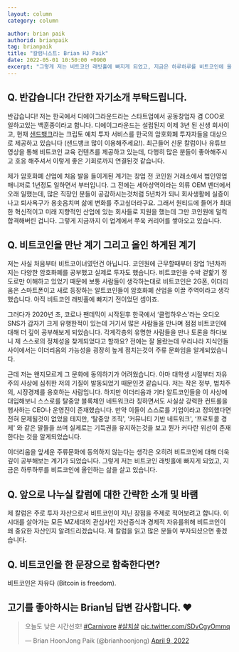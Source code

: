 ```yaml
---
layout: column
category: column

author: brian paik
authorid: brianpaik
tag: brianpaik
title: "칼럼니스트: Brian HJ Paik"
date: 2022-05-01 10:50:00 +0900
excerpt: "그렇게 저는 비트코인 래빗홀에 빠지게 되었고, 지금은 하루하루를 비트코인에 올인하는 삶을 살고 있습니다."
---
```


## Q. 반갑습니다! 간단한 자기소개 부탁드립니다.
반갑습니다! 저는 한국에서 디에이그라운드라는 스타트업에서 공동창업자 겸 COO로 일하고있는 백훈종이라고 합니다. 디에이그라운드는 설립된지 이제 3년 된 신생 회사이고, 현재 [샌드뱅크](https://sandbank.io/)라는 크립토 예치 투자 서비스를 한국의 암호화폐 투자자들을 대상으로 제공하고 있습니다 (샌드뱅크 많이 이용해주세요!). 최근들어 신문 칼럼이나 유튜브 영상을 통해 비트코인 교육 컨텐츠를 제공하고 있는데, 다행히 많은 분들이 좋아해주시고 호응 해주셔서 이렇게 좋은 기회로까지 연결된것 같습니다. 

제가 암호화폐 산업에 처음 발을 들이게된 계기는 창업 전 코인원 거래소에서 법인영업 매니저로 1년정도 일하면서 부터입니다. 그 전에는 세아상역이라는 의류 OEM 벤더에서 오래 일했는데, 많은 직장인 분들이 공감하시는것처럼 5년차가 되니 회사생활에 실증이나고 퇴사욕구가 용솟음치며 삶에 변화를 주고싶더라구요. 그래서 원티드에 들어가 최대한 혁신적이고 미래 지향적인 산업에 있는 회사들로 지원을 했는데 그만 코인원에 덜컥 합격해버린 겁니다. 그렇게 지금까지 이 업계에서 쭈욱 커리어를 쌓아오고 있습니다.

## Q. 비트코인을 만난 계기 그리고 올인 하게된 계기
저는 사실 처음부터 비트코이너였던건 아닙니다. 코인원에 근무할때부터 창업 1년차까지는 다양한 암호화폐를 공부했고 실제로 투자도 했습니다. 비트코인을 수박 겉핥기 정도로만 이해하고 있었기 때문에 보통 사람들이 생각하는대로 비트코인은 2G폰, 이더리움은 스마트폰이고 새로 등장하는 알트코인들이 암호화폐 산업을 이끌 주역이라고 생각했습니다. 아직 비트코인 래빗홀에 빠지기 전이었던 셈이죠. 

그러다가 2020년 초, 코로나 팬데믹이 시작된후 한국에서 ‘클럽하우스'라는 오디오 SNS가 갑자기 크게 유행한적이 있는데 거기서 많은 사람들을 만나며 점점 비트코인에 대해 더 깊이 공부해보게 되었습니다. 각계각층의 유명한 사람들을 만나 토론을 하다보니 제 스스로의 정체성을 찾게되었다고 할까요? 전에는 잘 몰랐는데 우리나라 지식인들 사이에서는 이더리움의 가능성을 굉장히 높게 점치는것이 주류 문화임을 알게되었습니다. 

근데 저는 왠지모르게 그 문화에 동의하기가 어려웠습니다. 아마 대학생 시절부터 자유주의 사상에 심취한 저의 기질이 발동되었기 때문인것 같습니다. 저는 작은 정부, 법치주의, 시장경제를 옹호하는 사람입니다. 하지만 이더리움과 기타 알트코인들을 이 사상에 대입해보니 스스로를 탈중앙 블록체인 네트워크라 칭하면서도 사실상 강력한 컨트롤을 행사하는 CEO나 운영진이 존재했습니다. 만약 이들이 스스로를 기업이라고 정의했다면 전혀 문제될것이 없었을 테지만, ‘탈중앙 조직', ‘커뮤니티 기반 네트워크', ‘프로토콜 경제' 와 같은 말들을 쓰며 실제로는 기득권을 유지하는것을 보고 뭔가 커다란 위선이 존재한다는 것을 알게되었습니다. 

이더리움을 앞세운 주류문화에 동의하지 않는다는 생각은 오히려 비트코인에 대해 더욱 깊이 공부해보는 계기가 되었습니다. 그렇게 저는 비트코인 래빗홀에 빠지게 되었고, 지금은 하루하루를 비트코인에 올인하는 삶을 살고 있습니다.


## Q. 앞으로 나누실 칼럼에 대한 간략한 소개 및 바램
제 칼럼은 주로 투자 자산으로서 비트코인이 지닌 장점을 주제로 적어보려고 합니다. 이 시대를 살아가는 모든 MZ세대의 관심사인 자산증식과 경제적 자유를위해 비트코인이 왜 중요한 자산인지 알려드리겠습니다. 제 칼럼을 읽고 많은 분들이 부자되셨으면 좋겠습니다.


## Q. 비트코인을 한 문장으로 함축한다면?

비트코인은 자유다 (Bitcoin is freedom).


## 고기를 좋아하시는 Brian님 답변 감사합니다. ♥️

<blockquote class="twitter-tweet"><p lang="ko" dir="ltr">오늘도 낮은 시간선호! <a href="https://twitter.com/hashtag/Carnivore?src=hash&amp;ref_src=twsrc%5Etfw">#Carnivore</a> <a href="https://twitter.com/hashtag/%EC%82%B4%EC%B9%98%EC%82%B4?src=hash&amp;ref_src=twsrc%5Etfw">#살치살</a> <a href="https://t.co/SDvCgyOmmq">pic.twitter.com/SDvCgyOmmq</a></p>&mdash; Brian HoonJong Paik (@brianhoonjong) <a href="https://twitter.com/brianhoonjong/status/1512619724886405121?ref_src=twsrc%5Etfw">April 9, 2022</a></blockquote> <script async src="https://platform.twitter.com/widgets.js" charset="utf-8"></script>

